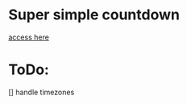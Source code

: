 # Super simple countdown
[access here](https://only1thor.github.io/countdown/)

# ToDo:
[] handle timezones
